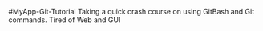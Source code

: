 #MyApp-Git-Tutorial
Taking a quick crash course on using GitBash and Git commands. Tired of Web and GUI
